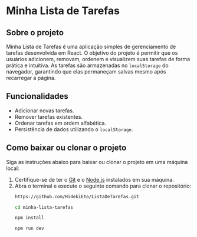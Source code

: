 # Minha Lista de Tarefas

## Sobre o projeto

Minha Lista de Tarefas é uma aplicação simples de gerenciamento de tarefas desenvolvida em React. O objetivo do projeto é permitir que os usuários adicionem, removam, ordenem e visualizem suas tarefas de forma prática e intuitiva. As tarefas são armazenadas no `localStorage` do navegador, garantindo que elas permaneçam salvas mesmo após recarregar a página.

## Funcionalidades

- Adicionar novas tarefas.
- Remover tarefas existentes.
- Ordenar tarefas em ordem alfabética.
- Persistência de dados utilizando o `localStorage`.

## Como baixar ou clonar o projeto

Siga as instruções abaixo para baixar ou clonar o projeto em uma máquina local:

1. Certifique-se de ter o [Git](https://git-scm.com/) e o [Node.js](https://nodejs.org/) instalados em sua máquina.
2. Abra o terminal e execute o seguinte comando para clonar o repositório:
   ```bash
   https://github.com/HidekiEto/ListaDeTarefas.git

   cd minha-lista-tarefas

   npm install

   npm run dev